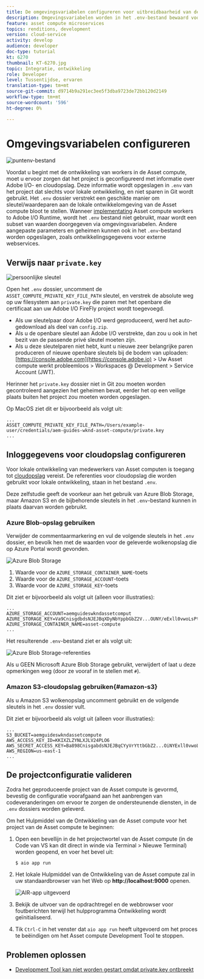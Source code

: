 ```yaml
---
title: De omgevingsvariabelen configureren voor uitbreidbaarheid van de Asset compute
description: Omgevingsvariabelen worden in het .env-bestand bewaard voor lokale ontwikkeling en worden gebruikt om gegevens over Adobe I/O en cloudopslag te verstrekken die vereist zijn voor lokale ontwikkeling.
feature: asset compute microservices
topics: renditions, development
version: cloud-service
activity: develop
audience: developer
doc-type: tutorial
kt: 6270
thumbnail: KT-6270.jpg
topic: Integratie, ontwikkeling
role: Developer
level: Tussentijdse, ervaren
translation-type: tm+mt
source-git-commit: d9714b9a291ec3ee5f3dba9723de72bb120d2149
workflow-type: tm+mt
source-wordcount: '596'
ht-degree: 0%

---
```



# Omgevingsvariabelen configureren

![puntenv-bestand](assets/environment-variables/dot-env-file.png)

Voordat u begint met de ontwikkeling van workers in de Asset compute, moet u ervoor zorgen dat het project is geconfigureerd met informatie over Adobe I/O- en cloudopslag. Deze informatie wordt opgeslagen in `.env` van het project dat slechts voor lokale ontwikkeling, en niet sparen in Git wordt gebruikt. Het `.env` dossier verstrekt een geschikte manier om sleutel/waardeparen aan de lokale ontwikkelomgeving van de Asset compute bloot te stellen. Wanneer [implementating](../deploy/runtime.md) Asset compute workers to Adobe I/O Runtime, wordt het `.env` bestand niet gebruikt, maar wordt een subset van waarden doorgegeven via omgevingsvariabelen. Andere aangepaste parameters en geheimen kunnen ook in het `.env`-bestand worden opgeslagen, zoals ontwikkelingsgegevens voor externe webservices.

## Verwijs naar `private.key`

![persoonlijke sleutel](assets/environment-variables/private-key.png)

Open het `.env` dossier, uncomment de `ASSET_COMPUTE_PRIVATE_KEY_FILE_PATH` sleutel, en verstrek de absolute weg op uw filesystem aan `private.key` die paren met het openbare die certificaat aan uw Adobe I/O FireFly project wordt toegevoegd.

+ Als uw sleutelpaar door Adobe I/O werd geproduceerd, werd het auto-gedownload als deel van `config.zip`.
+ Als u de openbare sleutel aan Adobe I/O verstrekte, dan zou u ook in het bezit van de passende privé sleutel moeten zijn.
+ Als u deze sleutelparen niet hebt, kunt u nieuwe zeer belangrijke paren produceren of nieuwe openbare sleutels bij de bodem van uploaden:
   [https://console.adobe.com](https://console.adobe.io) > Uw Asset compute werkt probleemloos > Workspaces @ Development > Service Account (JWT).

Herinner het `private.key` dossier niet in Git zou moeten worden gecontroleerd aangezien het geheimen bevat, eerder het op een veilige plaats buiten het project zou moeten worden opgeslagen.

Op MacOS ziet dit er bijvoorbeeld als volgt uit:

```
...
ASSET_COMPUTE_PRIVATE_KEY_FILE_PATH=/Users/example-user/credentials/aem-guides-wknd-asset-compute/private.key
...
```

## Inloggegevens voor cloudopslag configureren

Voor lokale ontwikkeling van medewerkers van Asset computen is toegang tot [cloudopslag](../set-up/accounts-and-services.md#cloud-storage) vereist. De referenties voor cloudopslag die worden gebruikt voor lokale ontwikkeling, staan in het bestand `.env`.

Deze zelfstudie geeft de voorkeur aan het gebruik van Azure Blob Storage, maar Amazon S3 en de bijbehorende sleutels in het `.env`-bestand kunnen in plaats daarvan worden gebruikt.

### Azure Blob-opslag gebruiken

Verwijder de commentaarmarkering en vul de volgende sleutels in het `.env` dossier, en bevolk hen met de waarden voor de geleverde wolkenopslag die op Azure Portal wordt gevonden.

![Azure Blob Storage](./assets/environment-variables/azure-portal-credentials.png)

1. Waarde voor de `AZURE_STORAGE_CONTAINER_NAME`-toets
1. Waarde voor de `AZURE_STORAGE_ACCOUNT`-toets
1. Waarde voor de `AZURE_STORAGE_KEY`-toets

Dit ziet er bijvoorbeeld als volgt uit (alleen voor illustraties):

```
...
AZURE_STORAGE_ACCOUNT=aemguideswkndassetcomput
AZURE_STORAGE_KEY=Va9CnisgdbdsNJEJBqXDyNbYppbGbZ2V...OUNY/eExll0vwoLsPt/OvbM+B7pkUdpEe7zJhg==
AZURE_STORAGE_CONTAINER_NAME=asset-compute
...
```

Het resulterende `.env`-bestand ziet er als volgt uit:

![Azure Blob Storage-referenties](assets/environment-variables/cloud-storage-credentials.png)

Als u GEEN Microsoft Azure Blob Storage gebruikt, verwijdert of laat u deze opmerkingen weg (door ze vooraf in te stellen met `#`).

### Amazon S3-cloudopslag gebruiken{#amazon-s3}

Als u Amazon S3 wolkenopslag uncomment gebruikt en de volgende sleutels in het `.env` dossier vult.

Dit ziet er bijvoorbeeld als volgt uit (alleen voor illustraties):

```
...
S3_BUCKET=aemguideswkndassetcompute
AWS_ACCESS_KEY_ID=KKIXZLZYNLXJLV24PLO6
AWS_SECRET_ACCESS_KEY=Ba898CnisgabdsNJEJBqCYyVrYttbGbZ2...OiNYExll0vwoLsPtOv
AWS_REGION=us-east-1
...
```

## De projectconfiguratie valideren

Zodra het geproduceerde project van de Asset compute is gevormd, bevestig de configuratie voorafgaand aan het aanbrengen van codeveranderingen om ervoor te zorgen de ondersteunende diensten, in de `.env` dossiers worden geleverd.

Om het Hulpmiddel van de Ontwikkeling van de Asset compute voor het project van de Asset compute te beginnen:

1. Open een bevellijn in de het projectwortel van de Asset compute (in de Code van VS kan dit direct in winde via Terminal > Nieuwe Terminal) worden geopend, en voer het bevel uit:

   ```
   $ aio app run
   ```

1. Het lokale Hulpmiddel van de Ontwikkeling van de Asset compute zal in uw standaardbrowser van het Web op __http://localhost:9000__ openen.

   ![AIR-app uitgevoerd](assets/environment-variables/aio-app-run.png)

1. Bekijk de uitvoer van de opdrachtregel en de webbrowser voor foutberichten terwijl het hulpprogramma Ontwikkeling wordt geïnitialiseerd.
1. Tik `Ctrl-C` in het venster dat `aio app run` heeft uitgevoerd om het proces te beëindigen om het Asset compute Development Tool te stoppen.

## Problemen oplossen

+ [Development Tool kan niet worden gestart omdat private.key ontbreekt](../troubleshooting.md#missing-private-key)
